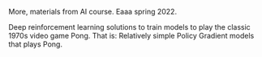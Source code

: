 More, materials from AI course. Eaaa spring 2022.

Deep reinforcement learning solutions to train models to play the classic 1970s video game Pong. 
That is: Relatively simple Policy Gradient models that plays Pong.
